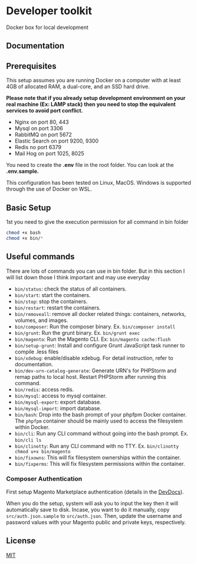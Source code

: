 # Developer toolkit
Docker box for local development

## Documentation

## Prerequisites

This setup assumes you are running Docker on a computer with at least 4GB of allocated RAM, a dual-core, and an SSD hard drive. 

**Please note that if you already setup development environment on your real machine (Ex: LAMP stack) then you need to stop the equivalent services to avoid port conflict.** 
- Nginx on port 80, 443
- Mysql on port 3306
- RabbitMQ on port 5672
- Elastic Search on port 9200, 9300
- Redis no port 6379
- Mail Hog on port 1025, 8025

You need to create the **.env** file in the root folder. You can look at the **.env.sample.**

This configuration has been tested on Linux, MacOS. Windows is supported through the use of Docker on WSL.

## Basic Setup

1st you need to give the execution permission for all command in bin folder
```bash
chmod +x bash
chmod +x bin/*
```

 ## Useful commands

 There are lots of commands you can use in bin folder. But in this section I will list down those I think important and may use everyday
 - `bin/status`: check the status of all containers.
 - `bin/start`: start the containers.
 - `bin/stop`: stop the containers.
 - `bin/restart`: restart the containers.
 - `bin/removeall`: remove all docker related things: containers, networks, volumes, and images.
 - `bin/composer`: Run the composer binary. Ex. `bin/composer install`
 - `bin/grunt`: Run the grunt binary. Ex. `bin/grunt exec`
 - `bin/magento`: Run the Magento CLI. Ex: `bin/magento cache:flush`
 - `bin/setup-grunt`: Install and configure Grunt JavaScript task runner to compile .less files
 - `bin/xdebug`: enable/disable xdebug. For detail instruction, refer to documentation.
 - `bin/dev-urn-catalog-generate`: Generate URN's for PHPStorm and remap paths to local host. Restart PHPStorm after running this command.
 - `bin/redis`: access redis.
 - `bin/mysql`: access to mysql container.
 - `bin/mysql-export`: export database.
 - `bin/mysql-import`: import database.
 - `bin/bash`: Drop into the bash prompt of your phpfpm Docker container. The `phpfpm` container should be mainly used to access the filesystem within Docker.
 - `bin/cli`: Run any CLI command without going into the bash prompt. Ex. `bin/cli ls`
 - `bin/clinotty`: Run any CLI command with no TTY. Ex. `bin/clinotty chmod u+x bin/magento`
 - `bin/fixowns`: This will fix filesystem ownerships within the container.
 - `bin/fixperms`: This will fix filesystem permissions within the container.

### Composer Authentication

First setup Magento Marketplace authentication (details in the [DevDocs](http://devdocs.magento.com/guides/v2.0/install-gde/prereq/connect-auth.html)).

When you do the setup, system will ask you to input the key then it will automatically save to disk. Incase, you want to do it manually, copy `src/auth.json.sample` to `src/auth.json`. Then, update the username and password values with your Magento public and private keys, respectively.

## License

[MIT](https://opensource.org/licenses/MIT)